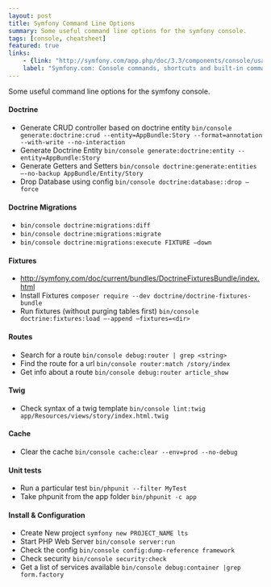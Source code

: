 ```yaml
---
layout: post
title: Symfony Command Line Options 
summary: Some useful command line options for the symfony console.
tags: [console, cheatsheet]
featured: true
links:
    - {link: "http://symfony.com/app.php/doc/3.3/components/console/usage.html", 
    label: "Symfony.com: Console commands, shortcuts and built-in commands"}
---
```


Some useful command line options for the symfony console.

#### Doctrine 
- Generate CRUD controller based on doctrine entity `bin/console generate:doctrine:crud --entity=AppBundle:Story --format=annotation --with-write --no-interaction`
- Generate Doctrine Entity `bin/console generate:doctrine:entity --entity=AppBundle:Story`  
- Generate Getters and Setters `bin/console doctrine:generate:entities —-no-backup AppBundle/Entity/Story`
- Drop Database using config `bin/console doctrine:database::drop —force`

#### Doctrine Migrations 
- `bin/console doctrine:migrations:diff`
- `bin/console doctrine:migrations:migrate`
- `bin/console doctrine:migrations:execute FIXTURE —down`

#### Fixtures 

- http://symfony.com/doc/current/bundles/DoctrineFixturesBundle/index.html
- Install Fixtures `composer require --dev doctrine/doctrine-fixtures-bundle`
- Run fixtures (without purging tables first)  `bin/console doctrine:fixtures:load —-append —fixtures=<dir>`

#### Routes
- Search for a route `bin/console debug:router | grep <string>`
- Find the route for a url `bin/console router:match /story/index`
- Get info about a route `bin/console debug:router article_show`

#### Twig
- Check syntax of a twig template `bin/console lint:twig app/Resources/views/story/index.html.twig`

#### Cache
- Clear the cache `bin/console cache:clear --env=prod --no-debug`

#### Unit tests
- Run a particular test `bin/phpunit --filter MyTest`
- Take phpunit from the app folder `bin/phpunit -c app`

#### Install & Configuration
- Create New project `symfony new PROJECT_NAME lts`
- Start PHP Web Server `bin/console server:run`
- Check the config `bin/console config:dump-reference framework`
- Check security `bin/console security:check`
- Get a list of services available `bin/console debug:container |grep form.factory`